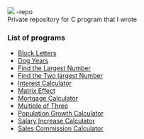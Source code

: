 <img src="https://img.shields.io/badge/c%20-%2300599C.svg?&style=for-the-badge&logo=&logoColor=white"/> -repo
<br>
Private repository for C program that I wrote

### List of programs

* [Block Letters](https://github.com/Na93r/Nasser-Malam/blob/master/block_letters.c)
* [Dog Years](https://github.com/Na93r/Nasser-Malam/blob/master/dog_years.c)
* [Find the Largest Number](https://github.com/Na93r/Nasser-Malam/blob/master/largest_number.c)
* [Find the Two largest Number](https://github.com/Na93r/Nasser-Malam/blob/master/two_largest_numbers.c)
* [Interest Calculator](https://github.com/Na93r/Nasser-Malam/blob/master/Interest_Calculator.c) 
* [Matrix Effect](https://github.com/Na93r/C-repo/blob/master/matrix_effect.c)
* [Mortgage Calculator](https://github.com/Na93r/Nasser-Malam/blob/master/Mortgage_Calculator.c)
* [Multiple of Three](https://github.com/Na93r/C-repo/blob/master/multiples_of_three.c)
* [Population Growth Calculator](https://github.com/Na93r/Nasser-Malam/blob/master/population_growth_calculator.c)
* [Salary Increase Calculator](https://github.com/Na93r/C-repo/blob/master/salary_increase.c)
* [Sales Commission Calculator](https://github.com/Na93r/Nasser-Malam/blob/master/Sales_Commission%20Calculator.c)

